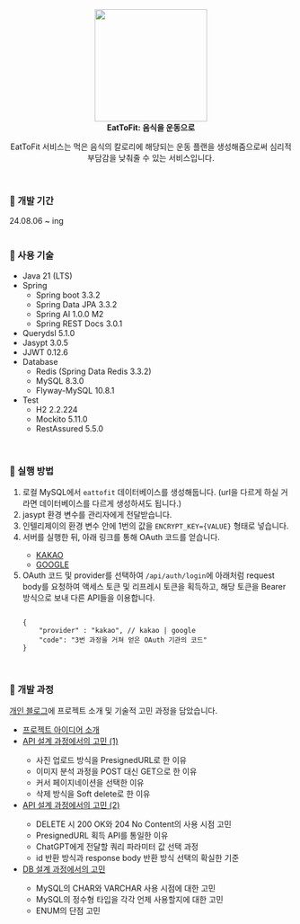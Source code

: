 <div align="center">
  <img src="https://github.com/user-attachments/assets/419eeb62-c629-4e2d-937b-7bd9a89c63a9" width="200px" height="200px">
  <br>
  <b>EatToFit: 음식을 운동으로</b>
  <br>
  <p>EatToFit 서비스는 먹은 음식의 칼로리에 해당되는 운동 플랜을 생성해줌으로써 심리적 부담감을 낮춰줄 수 있는 서비스입니다.</p>
</div>

<br>
<h3>🍔 개발 기간</h3>
24.08.06 ~ ing

<br>
<br>
<h3>🍔 사용 기술</h3>
<ul>
  <li>Java 21 (LTS)</li>
  <li>Spring
    <ul>
      <li>Spring boot 3.3.2</li>
      <li>Spring Data JPA 3.3.2</li>
      <li>Spring AI 1.0.0 M2</li>
      <li>Spring REST Docs 3.0.1</li>
    </ul>
  </li>
  <li>Querydsl 5.1.0</li>
  <li>Jasypt 3.0.5</li>
  <li>JJWT 0.12.6</li>
  <li>Database
    <ul>
      <li>Redis (Spring Data Redis 3.3.2)</li>
      <li>MySQL 8.3.0</li>
      <li>Flyway-MySQL 10.8.1</li>
    </ul>
  </li>
  <li>Test
    <ul>
      <li>H2 2.2.224</li>
      <li>Mockito 5.11.0</li>
      <li>RestAssured 5.5.0</li>
    </ul>
  </li>
</ul>

<br>
<h3>🍔 실행 방법</h3>
<ol>
<li>로컬 MySQL에서 <code>eattofit</code> 데이터베이스를 생성해둡니다. (url을 다르게 하실 거라면 데이터베이스를 다르게 생성하셔도 됩니다.)</li>
<li>jasypt 환경 변수를 관리자에게 전달받습니다.</li>
<li>인텔리제이의 환경 변수 안에 1번의 값을 <code>ENCRYPT_KEY={VALUE}</code> 형태로 넣습니다.</li>
<li>서버를 실행한 뒤, 아래 링크를 통해 OAuth 코드를 얻습니다.</li>
  <ul>
    <li><a href="https://kauth.kakao.com/oauth/authorize?response_type=code&amp;client_id=a4b1f62f6ee5ff7808de3fbdc9fd025d&amp;redirect_uri=http://localhost:8080/oauth/kakao">KAKAO</a></li>
    <li><a href="https://accounts.google.com/o/oauth2/v2/auth?client_id=153893114774-fki8eqg7uiukvr0sqmk992odbb1l9rem.apps.googleusercontent.com&redirect_uri=http://localhost:8080/oauth/google&response_type=code&scope=openid%20email%20profile">GOOGLE</a></li>
  </ul>
<li>OAuth 코드 및 provider를 선택하여 <code>/api/auth/login</code>에 아래처럼 request body를 요청하여 액세스 토큰 및 리프레시 토큰을 획득하고, 해당 토큰을 Bearer 방식으로 보내 다른 API들을 이용합니다.</li>
<pre><code class="language-json">
{
    "provider" : "kakao", // kakao | google
    "code": "3번 과정을 거쳐 얻은 OAuth 기관의 코드"
}
</code></pre>
</ol>

<br>
<h3>🍔 개발 과정</h3>
<a href="https://devwriter.tistory.com/category/%E2%9C%A8%20%ED%94%84%EB%A1%9C%EC%A0%9D%ED%8A%B8/EatToFit%20%5BF-Lab%5D">개인 블로그</a>에 프로젝트 소개 및 기술적 고민 과정을 담았습니다.
<br>
<ul>
  <li><a href="https://devwriter.tistory.com/52">프로젝트 아이디어 소개</a></li>
  <li><a href="https://devwriter.tistory.com/53">API 설계 과정에서의 고민 (1)</a></li>
    <ul>
      <li>사진 업로드 방식을 PresignedURL로 한 이유</li>
      <li>이미지 분석 과정을 POST 대신 GET으로 한 이유</li>
      <li>커서 페이지네이션을 선택한 이유</li>
      <li>삭제 방식을 Soft delete로 한 이유</li>
    </ul>
  <li><a href="https://devwriter.tistory.com/54">API 설계 과정에서의 고민 (2)</a></li>
    <ul>
      <li>DELETE 시 200 OK와 204 No Content의 사용 시점 고민</li>
      <li>PresignedURL 획득 API를 통일한 이유</li>
      <li>ChatGPT에게 전달할 쿼리 파라미터 값 선택 과정</li>
      <li>id 반환 방식과 response body 반환 방식 선택의 확실한 기준</li>
    </ul>
  <li><a href="https://devwriter.tistory.com/56">DB 설계 과정에서의 고민</a></li>
    <ul>
        <li>MySQL의 CHAR와 VARCHAR 사용 시점에 대한 고민</li>
        <li>MySQL의 정수형 타입을 각각 언제 사용할지에 대한 고민</li>
        <li>ENUM의 단점 고민</li>
    </ul>
</ul>
